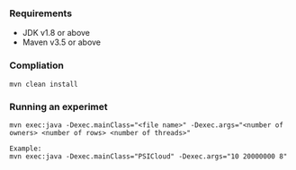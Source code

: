 ### Requirements
- JDK v1.8 or above
- Maven v3.5 or above

### Compliation

```
mvn clean install
```

### Running an experimet

```
mvn exec:java -Dexec.mainClass="<file name>" -Dexec.args="<number of owners> <number of rows> <number of threads>"

Example: 
mvn exec:java -Dexec.mainClass="PSICloud" -Dexec.args="10 20000000 8"
```

